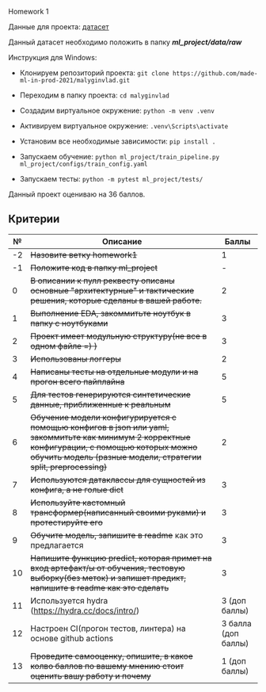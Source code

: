Homework 1

Данные для проекта: [датасет](https://www.kaggle.com/ronitf/heart-disease-uci)

Данный датасет необходимо положить в папку ***ml_project/data/raw***

Инструкция для Windows:
* Клонируем репозиторий проекта: ```git clone https://github.com/made-ml-in-prod-2021/malyginvlad.git```

* Переходим в папку проекта: ```cd malyginvlad```

* Создадим виртуальное окружение: ```python -m venv .venv```
  
* Активируем виртуальное окружение: ```.venv\Scripts\activate```
  
* Установим все необходимые зависимости: ```pip install .```

* Запускаем обучение: ```python ml_project/train_pipeline.py ml_project/configs/train_config.yaml```

* Запускаем тесты: ```python -m pytest ml_project/tests/```


Данный проект оцениваю на 36 баллов.

## Критерии

№ | Описание | Баллы
--- | --- | ---
-2 | ~~Назовите ветку homework1~~ | 1
-1 | ~~Положите код в папку ml_project~~ | -
0 | ~~В описании к пулл реквесту описаны основные &quot;архитектурные&quot; и тактические решения, которые сделаны в вашей работе.~~ | 2
1 | ~~Выполнение EDA, закоммитьте ноутбук в папку с ноутбуками~~ | 3
2 | ~~Проект имеет модульную структуру(не все в одном файле =) )~~ | 3
3 | ~~Использованы логгеры~~ | 2
4 | ~~Написаны тесты на отдельные модули и на прогон всего пайплайна~~ | 5
5 | ~~Для тестов генерируются синтетические данные, приближенные к реальным~~ | 5
6 | ~~Обучение модели конфигурируется с помощью конфигов в json или yaml, закоммитьте как минимум 2 корректные конфигурации, с помощью которых можно обучить модель (разные модели, стратегии split, preprocessing)~~ | 2
7 | ~~Используются датаклассы для сущностей из конфига, а не голые dict~~ | 3
8 | ~~Используйте кастомный трансформер(написанный своими руками) и протестируйте его~~ | 3
9 | ~~Обучите модель, запишите в readme~~ как это предлагается | 3
10 | ~~Напишите функцию predict, которая примет на вход артефакт/ы от обучения, тестовую выборку(без меток) и запишет предикт, напишите в readme как это сделать~~ | 3
11 | Используется hydra  (https://hydra.cc/docs/intro/) | 3 (доп баллы)
12 | Настроен CI(прогон тестов, линтера) на основе github actions  | 3 балла (доп баллы)
13 | ~~Проведите самооценку, опишите, в какое колво баллов по вашему мнению стоит оценить вашу работу и почему~~ | 1 (доп баллы)